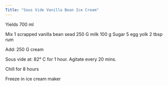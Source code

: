 ```yaml
---
Title: "Sous Vide Vanilla Bean Ice Cream"
---
```


Yields 700 ml

Mix
1 scrapped vanilla bean sead
250 G milk
100 g Sugar
5 egg yolk
2 tbsp rum

Add:
250 G cream

Sous vide at:
82° C for 1 hour. Agitate every 20 mins. 

Chill for 8 hours

Freeze in ice cream maker
